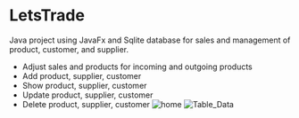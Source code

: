 # LetsTrade
Java project using JavaFx and Sqlite database for sales and management of product, customer, and supplier.
- Adjust sales and products for incoming and outgoing products
- Add product, supplier, customer
- Show product, supplier, customer
- Update product, supplier, customer
- Delete product, supplier, customer
![home](https://github.com/Ishti97/LetsTrade/assets/62037199/5f51b62b-1cff-44db-82dc-e977017ce961)
![Table_Data](https://github.com/Ishti97/LetsTrade/assets/62037199/d4f5cabb-ddca-47a4-8c32-94c23513740f)
